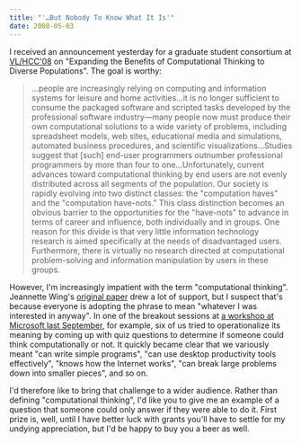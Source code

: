 ```yaml
---
title: "'…But Nobody To Know What It Is'"
date: 2008-05-03
---
```

I received an announcement yesterday for a graduate student consortium at <a href="http://vlhcc08.cs.unibw.de/">VL/HCC'08</a> on "Expanding the Benefits of Computational Thinking to Diverse Populations". The goal is worthy:
<blockquote>…people are increasingly relying on computing and information systems for leisure and home activities…it is no longer sufficient to consume the packaged software and scripted tasks developed by the professional software industry—many people now must produce their own computational solutions to a wide variety of problems, including spreadsheet models, web sites, educational media and simulations, automated business procedures, and scientific visualizations…Studies suggest that [such] end-user programmers outnumber professional programmers by more than four to one…Unfortunately, current advances toward computational thinking by end users are not evenly distributed across all segments of the population. Our society is rapidly evolving into two distinct classes: the "computation haves" and the "computation have-nots." This class distinction becomes an obvious barrier to the opportunities for the "have-nots" to advance in terms of career and influence, both individually and in groups. One reason for this divide is that very little information technology research is aimed specifically at the needs of disadvantaged users. Furthermore, there is virtually no research directed at computational problem-solving and information manipulation by users in these groups.</blockquote>
However, I'm increasingly impatient with the term "computational thinking". Jeannette Wing's <a href="http://www.cs.cmu.edu/afs/cs/usr/wing/www/publications/Wing06.pdf">original paper</a> drew a lot of support, but I suspect that's because everyone is adopting the phrase to mean "whatever I was interested in anyway". In one of the breakout sessions at <a href="http://www.cs.utoronto.ca/~gvwilson/articles/cise-will-not-learn-2008.pdf">a workshop at Microsoft last September</a>, for example, six of us tried to operationalize its meaning by coming up with quiz questions to determine if someone could think computationally or not. It quickly became clear that we variously meant "can write simple programs", "can use desktop productivity tools effectively", "knows how the Internet works", "can break large problems down into smaller pieces", and so on.

I'd therefore like to bring that challenge to a wider audience. Rather than defining "computational thinking", I'd like you to give me an example of a question that someone could only answer if they were able to do it. First prize is, well, until I have better luck with grants you'll have to settle for my undying appreciation, but I'd be happy to buy you a beer as well.
